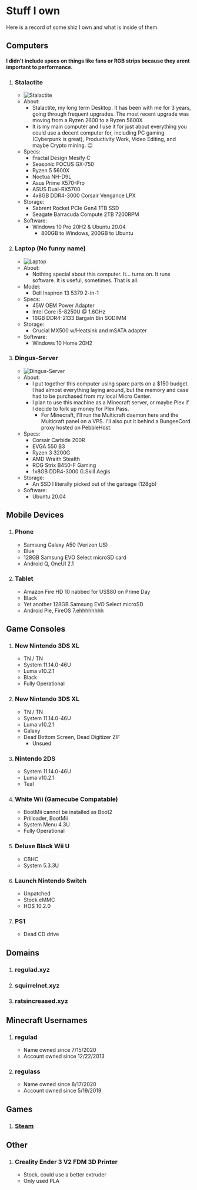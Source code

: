 # Stuff I own

Here is a record of some shiz I own and what is inside of them.

## Computers

#### I didn't include specs on things like fans or RGB strips because they arent important to performance.

1. ### Stalactite
    * ![Stalactite](https://i.imgur.com/linkgoesherewhenimready.png)
    * About:
      * Stalactite, my long term Desktop. It has been with me for 3 years, going through frequent upgrades. The most recent upgrade was moving from a Ryzen 2600 to a Ryzen 5600X
      * It is my main computer and I use it for just about everything you could use a decent computer for, including PC gaming (Cyberpunk is great), Productivity Work, Video Editing, and maybe Crypto mining. 😉
    * Specs:
      * Fractal Design Mesify C
      * Seasonic FOCUS GX-750
      * Ryzen 5 5600X
      * Noctua NH-D9L
      * Asus Prime X570-Pro
      * ASUS Dual-RX5700
      * 4x8GB DDR4-3000 Corsair Vengance LPX
    * Storage:
      * Sabrent Rocket PCIe Gen4 1TB SSD
      * Seagate Barracuda Compute 2TB 7200RPM
    * Software:
      * Windows 10 Pro 20H2 & Ubuntu 20.04
        * 800GB to Windows, 200GB to Ubuntu
1. ### Laptop (No funny name)
    * ![Laptop](https://i.imgur.com/hU3jZ38.jpg)
    * About:
      * Nothing special about this computer. It... turns on. It runs software. It is useful, sometimes. That is all.
    * Model:
      * Dell Inspiron 13 5379 2-in-1
    * Specs:
      * 45W OEM Power Adapter
      * Intel Core i5-8250U @ 1.6GHz
      * 16GB DDR4-2133 Bargain Bin SODIMM
    * Storage:
      * Crucial MX500 w/Heatsink and mSATA adapter
    * Software:
      * Windows 10 Home 20H2
1. ### Dingus-Server
    * ![Dingus-Server](https://i.imgur.com/4tgfjc6.jpg)
    * About:
      * I put together this computer using spare parts on a $150 budget. I had almost everything laying around, but the memory and case had to be purchased from my local Micro Center.
      * I plan to use this machine as a Minecraft server, or maybe Plex if I decide to fork up money for Plex Pass.
        * For Minecraft, I'll run the Multicraft daemon here and the Multicraft panel on a VPS. I'll also put it behind a BungeeCord proxy hosted on PebbleHost.
    * Specs:
      * Corsair Carbide 200R
      * EVGA 550 B3
      * Ryzen 3 3200G
      * AMD Wraith Stealth
      * ROG Strix B450-F Gaming
      * 1x8GB DDR4-3000 G.Skill Aegis
    * Storage:
      * An SSD I literally picked out of the garbage (128gb)
    * Software:
      * Ubuntu 20.04

## Mobile Devices

1. ### Phone
    * Samsung Galaxy A50 (Verizon US)
    * Blue
    * 128GB Samsung EVO Select microSD card
    * Android Q, OneUI 2.1
1. ### Tablet
    * Amazon Fire HD 10 nabbed for US$80 on Prime Day
    * Black
    * Yet another 128GB Samsung EVO Select microSD
    * Android Pie, FireOS 7.ehhhhhhhh

## Game Consoles

1. ### New Nintendo 3DS XL
    * TN / TN
    * System 11.14.0-46U
    * Luma v10.2.1
    * Black
    * Fully Operational
1. ### New Nintendo 3DS XL
    * TN / TN
    * System 11.14.0-46U
    * Luma v10.2.1
    * Galaxy
    * Dead Bottom Screen, Dead Digitizer ZIF
      * Unsued
1. ### Nintendo 2DS
    * System 11.14.0-46U
    * Luma v10.2.1
    * Teal
1. ### White Wii (Gamecube Compatable)
    * BootMii cannot be installed as Boot2
    * Priiloader, BootMii
    * System Menu 4.3U
    * Fully Operational
1. ### Deluxe Black Wii U
    * CBHC
    * System 5.3.3U
1. ### Launch Nintendo Switch
    * Unpatched
    * Stock eMMC
    * HOS 10.2.0
1. ### PS1
    * Dead CD drive

## Domains

1. ### regulad.xyz
1. ### squirrelnet.xyz
1. ### ratsincreased.xyz

## Minecraft Usernames

1. ### regulad
    * Name owned since 7/15/2020
    * Account owned since 12/22/2013
1. ### regulass
    * Name owned since 8/17/2020
    * Account owned since 5/19/2019

## Games

1. ### [Steam](https://steamcommunity.com/id/regulad0/games/?tab=all)

## Other

1. ### Creality Ender 3 V2 FDM 3D Printer
    * Stock, could use a better extruder
    * Only used PLA
